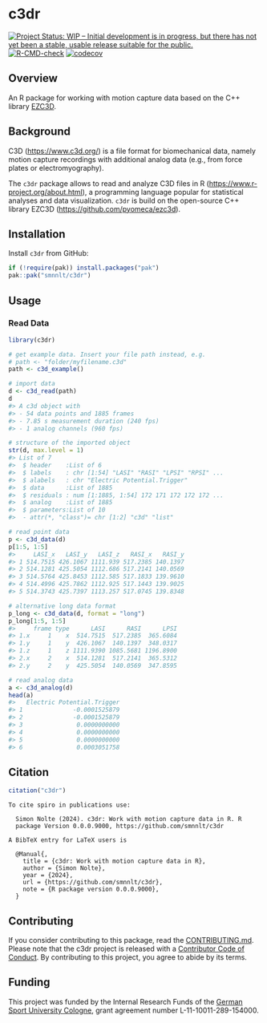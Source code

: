 # c3dr


<!-- README.md is generated from README.qmd. Please edit that file -->

<!-- badges: start -->

[![Project Status: WIP – Initial development is in progress, but there
has not yet been a stable, usable release suitable for the
public.](https://www.repostatus.org/badges/latest/wip.svg)](https://www.repostatus.org/#wip)
[![R-CMD-check](https://github.com/smnnlt/c3dr/actions/workflows/R-CMD-check.yaml/badge.svg)](https://github.com/smnnlt/c3dr/actions/workflows/R-CMD-check.yaml)
[![codecov](https://codecov.io/gh/smnnlt/c3dr/graph/badge.svg?token=BTRQJ0A831)](https://codecov.io/gh/smnnlt/c3dr)

<!-- badges: end -->

## Overview

An R package for working with motion capture data based on the C++
library [EZC3D](https://github.com/pyomeca/ezc3d).

## Background

C3D (<https://www.c3d.org/>) is a file format for biomechanical data,
namely motion capture recordings with additional analog data (e.g., from
force plates or electromyography).

The `c3dr` package allows to read and analyze C3D files in R
(<https://www.r-project.org/about.html>), a programming language popular
for statistical analyses and data visualization. `c3dr` is build on the
open-source C++ library EZC3D (<https://github.com/pyomeca/ezc3d>).

## Installation

Install `c3dr` from GitHub:

``` r
if (!require(pak)) install.packages("pak")
pak::pak("smnnlt/c3dr")
```

## Usage

### Read Data

``` r
library(c3dr)

# get example data. Insert your file path instead, e.g.
# path <- "folder/myfilename.c3d"
path <- c3d_example()

# import data
d <- c3d_read(path)
d
#> A c3d object with
#> - 54 data points and 1885 frames
#> - 7.85 s measurement duration (240 fps)
#> - 1 analog channels (960 fps)

# structure of the imported object
str(d, max.level = 1)
#> List of 7
#>  $ header    :List of 6
#>  $ labels    : chr [1:54] "LASI" "RASI" "LPSI" "RPSI" ...
#>  $ alabels   : chr "Electric Potential.Trigger"
#>  $ data      :List of 1885
#>  $ residuals : num [1:1885, 1:54] 172 171 172 172 172 ...
#>  $ analog    :List of 1885
#>  $ parameters:List of 10
#>  - attr(*, "class")= chr [1:2] "c3d" "list"

# read point data
p <- c3d_data(d)
p[1:5, 1:5]
#>     LASI_x   LASI_y   LASI_z   RASI_x   RASI_y
#> 1 514.7515 426.1067 1111.939 517.2385 140.1397
#> 2 514.1281 425.5054 1112.686 517.2141 140.0569
#> 3 514.5764 425.8453 1112.585 517.1833 139.9610
#> 4 514.4996 425.7862 1112.925 517.1443 139.9025
#> 5 514.3743 425.7397 1113.257 517.0745 139.8348

# alternative long data format
p_long <- c3d_data(d, format = "long")
p_long[1:5, 1:5]
#>     frame type      LASI      RASI      LPSI
#> 1.x     1    x  514.7515  517.2385  365.6084
#> 1.y     1    y  426.1067  140.1397  348.0317
#> 1.z     1    z 1111.9390 1085.5681 1196.8900
#> 2.x     2    x  514.1281  517.2141  365.5312
#> 2.y     2    y  425.5054  140.0569  347.8595

# read analog data
a <- c3d_analog(d)
head(a)
#>   Electric Potential.Trigger
#> 1              -0.0001525879
#> 2              -0.0001525879
#> 3               0.0000000000
#> 4               0.0000000000
#> 5               0.0000000000
#> 6               0.0003051758
```

## Citation

``` r
citation("c3dr")
```

    To cite spiro in publications use:

      Simon Nolte (2024). c3dr: Work with motion capture data in R. R
      package Version 0.0.0.9000, https://github.com/smnnlt/c3dr

    A BibTeX entry for LaTeX users is

      @Manual{,
        title = {c3dr: Work with motion capture data in R},
        author = {Simon Nolte},
        year = {2024},
        url = {https://github.com/smnnlt/c3dr},
        note = {R package version 0.0.0.9000},
      }

## Contributing

If you consider contributing to this package, read the
[CONTRIBUTING.md](https://github.com/smnnlt/c3dr/blob/main/.github/CONTRIBUTING.md).
Please note that the c3dr project is released with a [Contributor Code
of
Conduct](https://github.com/smnnlt/c3dr/blob/main/CODE_OF_CONDUCT.md).
By contributing to this project, you agree to abide by its terms.

## Funding

This project was funded by the Internal Research Funds of the [German
Sport University Cologne](https://www.dshs-koeln.de/english/), grant
agreement number L-11-10011-289-154000.
